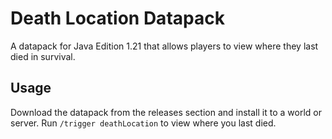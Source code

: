 # Death Location Datapack

A datapack for Java Edition 1.21 that allows players to view where they last died in survival.

## Usage

Download the datapack from the releases section and install it to a world or server. Run `/trigger deathLocation` to view where you last died.
